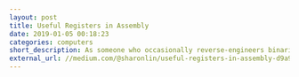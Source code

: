 ```yaml
---
layout: post
title: Useful Registers in Assembly
date: 2019-01-05 00:18:23
categories: computers
short_description: As someone who occasionally reverse-engineers binaries, whether for analysis purposes or for a CTF, it can be difficult to remember the purpose of many of the registers.
external_url: //medium.com/@sharonlin/useful-registers-in-assembly-d9a9da22cdd9
---
```

